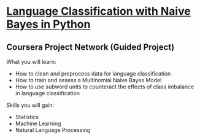 # [Language Classification with Naive Bayes in Python](https://www.coursera.org/projects/language-classification)

## Coursera Project Network (Guided Project)

What you will learn:
- How to clean and preprocess data for language classification
- How to train and assess a Multinomial Naive Bayes Model 
- How to use subword units to counteract the effects of class imbalance in language classification

Skills you will gain:
- Statistics
- Machine Learning
- Natural Language Processing